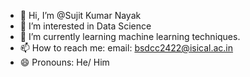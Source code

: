 - 👋 Hi, I’m @Sujit Kumar Nayak
- 👀 I’m interested in Data Science
- 🌱 I’m currently learning machine learning techniques.
- 📫 How to reach me: email: bsdcc2422@isical.ac.in
- 😄 Pronouns: He/ Him

<!---
Sujit0802/Sujit0802 is a ✨ special ✨ repository because its `README.md` (this file) appears on your GitHub profile.
You can click the Preview link to take a look at your changes.
--->
